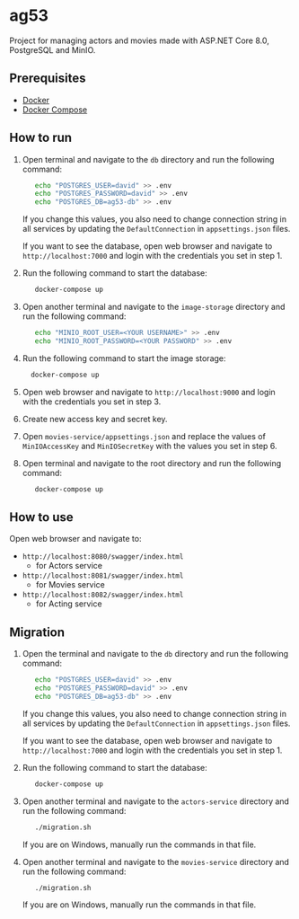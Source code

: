 # ag53

Project for managing actors and movies made with ASP.NET Core 8.0, PostgreSQL and MinIO.

## Prerequisites

- [Docker](https://www.docker.com/)
- [Docker Compose](https://docs.docker.com/compose/)

## How to run

1. Open terminal and navigate to the `db` directory and run the following command:
   ```bash
      echo "POSTGRES_USER=david" >> .env
      echo "POSTGRES_PASSWORD=david" >> .env
      echo "POSTGRES_DB=ag53-db" >> .env
   ```
   If you change this values, you also need to change connection string in all services by updating
   the `DefaultConnection` in `appsettings.json` files.

   If you want to see the database, open web browser and navigate to `http://localhost:7000` and login with the
   credentials you set in step 1.
2. Run the following command to start the database:
   ```bash
      docker-compose up
   ```
3. Open another terminal and navigate to the `image-storage` directory and run the following command:
   ```bash
      echo "MINIO_ROOT_USER=<YOUR USERNAME>" >> .env
      echo "MINIO_ROOT_PASSWORD=<YOUR PASSWORD" >> .env
   ```
4. Run the following command to start the image storage:
    ```bash
      docker-compose up
    ```
5. Open web browser and navigate to `http://localhost:9000` and login with the credentials you set in step 3.
6. Create new access key and secret key.
7. Open `movies-service/appsettings.json` and replace the values of `MinIOAccessKey` and `MinIOSecretKey` with the
   values you set in step 6.
8. Open terminal and navigate to the root directory and run the following command:
   ```bash
      docker-compose up
   ```

## How to use

Open web browser and navigate to:

- `http://localhost:8080/swagger/index.html`
    - for Actors service
- `http://localhost:8081/swagger/index.html`
    - for Movies service
- `http://localhost:8082/swagger/index.html`
    - for Acting service

## Migration

1. Open the terminal and navigate to the `db` directory and run the following command:
   ```bash
      echo "POSTGRES_USER=david" >> .env
      echo "POSTGRES_PASSWORD=david" >> .env
      echo "POSTGRES_DB=ag53-db" >> .env
   ```
   If you change this values, you also need to change connection string in all services by updating
   the `DefaultConnection` in `appsettings.json` files.

   If you want to see the database, open web browser and navigate to `http://localhost:7000` and login with the
   credentials you set in step 1.
2. Run the following command to start the database:
   ```bash
      docker-compose up
   ```
3. Open another terminal and navigate to the `actors-service` directory and run the following command:
   ```bash
      ./migration.sh
   ```
   If you are on Windows, manually run the commands in that file.
4. Open another terminal and navigate to the `movies-service` directory and run the following command:
   ```bash
      ./migration.sh
   ```
   If you are on Windows, manually run the commands in that file.
